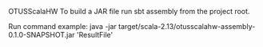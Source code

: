 OTUSScalaHW
To build a JAR file run sbt assembly from the project root.

Run command example: java -jar target/scala-2.13/otusscalahw-assembly-0.1.0-SNAPSHOT.jar 'ResultFile'
